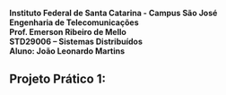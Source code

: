 **Instituto Federal de Santa Catarina - Campus São José  
Engenharia de Telecomunicações    
Prof. Emerson Ribeiro de Mello  
STD29006 – Sistemas Distribuídos  
Aluno: João Leonardo Martins**  

## Projeto Prático 1: